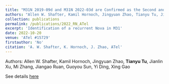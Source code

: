 ```yaml
---
title: "M31N 2019-09d and M31N 2022-03d are Confirmed as the Second and Third Observed Eruptions of the Recurrent Nova M31N 2017-01e"
authors: "Allen W. Shafter, Kamil Hornoch, Jingyuan Zhao, Tianyu Tu, Jianlin Xu, Mi Zhang, Jiangao Ruan, Guoyou Sun, Yi Ding, Xing Gao"
collection: publications
permalink: /publications/2022_RN_ATel
excerpt: 'Identification of a recurrent Nova in M31'
date: 2022-10-20
venue: 'ATel #15729'
firstauthor: 'No'
citation: 'A. W. Shafter, K. Hornoch, J. Zhao, ATel'
---
```

Authors: Allen W. Shafter, Kamil Hornoch, Jingyuan Zhao, **Tianyu Tu**, Jianlin Xu, Mi Zhang, Jiangao Ruan, Guoyou Sun, Yi Ding, Xing Gao

See details [here](https://www.astronomerstelegram.org/?read=15729)
